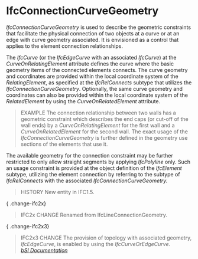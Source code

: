 IfcConnectionCurveGeometry
==========================
_IfcConnectionCurveGeometry_ is used to describe the geometric constraints
that facilitate the physical connection of two objects at a curve or at an
edge with curve geometry associated. It is envisioned as a control that
applies to the element connection relationships.  
  
The _IfcCurve_ (or the _IfcEdgeCurve_ with an associated _IfcCurve_) at the
_CurveOnRelatingElement_ attribute defines the curve where the basic geometry
items of the connected elements connects. The curve geometry and coordinates
are provided within the local coordinate system of the _RelatingElement_, as
specified at the _IfcRelConnects_ subtype that utilizes the
_IfcConnectionCurveGeometry_. Optionally, the same curve geometry and
coordinates can also be provided within the local coordinate system of the
_RelatedElement_ by using the _CurveOnRelatedElement_ attribute.  
  
> EXAMPLE  The connection relationship between two walls has a geometric
> constraint which describes the end caps (or cut-off of the wall ends) by a
> _CurveOnRelatingElement_ for the first wall and a _CurveOnRelatedElement_
> for the second wall. The exact usage of the _IfcConnectionCurveGeometry_ is
> further defined in the geometry use sections of the elements that use it.  
  
The available geometry for the connection constraint may be further restricted
to only allow straight segments by applying _IfcPolyline_ only. Such an usage
constraint is provided at the object definition of the _IfcElement_ subtype,
utilizing the element connection by referring to the subtype of
_IfcRelConnects_ with the associated _IfcConnectionCurveGeometry._  
  
> HISTORY  New entity in IFC1.5.  
  
{ .change-ifc2x}  
> IFC2x CHANGE  Renamed from IfcLineConnectionGeometry.  
  
{ .change-ifc2x3}  
> IFC2x3 CHANGE  The provision of topology with associated geometry,
> _IfcEdgeCurve_, is enabled by using the _IfcCurveOrEdgeCurve_.  
[ _bSI
Documentation_](https://standards.buildingsmart.org/IFC/DEV/IFC4_2/FINAL/HTML/schema/ifcgeometricconstraintresource/lexical/ifcconnectioncurvegeometry.htm)


